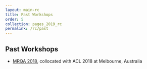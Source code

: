 ```yaml
---
layout: main-rc
title: Past Workshops
order: 5
collection: pages_2019_rc
permalink: /rc/past
---
```

## Past Workshops
- [MRQA 2018](/2018), collocated with ACL 2018 at Melbourne, Australia
